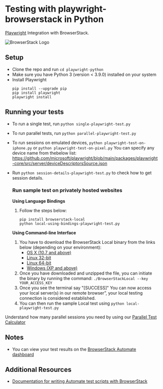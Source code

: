 # Testing with playwright-browserstack in Python

[Playwright](https://playwright.dev/python/) Integration with BrowserStack.

![BrowserStack Logo](https://d98b8t1nnulk5.cloudfront.net/production/images/layout/logo-header.png?1469004780)

## Setup

* Clone the repo and run `cd playwright-python`
* Make sure you have Python 3 (version < 3.9.0) installed on your system
* Install Playwright
  ```
  pip install --upgrade pip 
  pip install playwright
  playwright install
  ```

## Running your tests

- To run a single test, run `python single-playwright-test.py`
- To run parallel tests, run `python parallel-playwright-test.py`
- To run sessions on emulated devices, 
`python playwright-test-on-iphone.py` or `python playwright-test-on-pixel.py`
You can specify any device name from thebelow list: 
https://github.com/microsoft/playwright/blob/main/packages/playwright-core/src/server/deviceDescriptorsSource.json
- Run `python session-details-playwright-test.py` to check how to get session details.

  ### Run sample test on privately hosted websites
  **Using Language Bindings**
    1. Follow the steps below:
       ```
       pip install browserstack-local
       python local-using-bindings-playwright-test.py
       ```

    **Using Command-line Interface**

  1. You have to download the BrowserStack Local binary from the links below (depending on your environment):
      * [OS X (10.7 and above)](https://www.browserstack.com/browserstack-local/BrowserStackLocal-darwin-x64.zip)
      * [Linux 32-bit](https://www.browserstack.com/browserstack-local/BrowserStackLocal-linux-ia32.zip)
      * [Linux 64-bit](https://www.browserstack.com/browserstack-local/BrowserStackLocal-linux-x64.zip)
      * [Windows (XP and above)](https://www.browserstack.com/browserstack-local/BrowserStackLocal-win32.zip)
  2. Once you have downloaded and unzipped the file, you can initiate the binary by running the command: `./BrowserStackLocal --key YOUR_ACCESS_KEY`
  3. Once you see the terminal say "[SUCCESS]" You can now access your local server(s) in our remote browser”, your local testing connection is considered established.
  4. You can then run the sample Local test using `python local-playwright-test.py`

Understand how many parallel sessions you need by using our [Parallel Test Calculator](https://www.browserstack.com/automate/parallel-calculator?ref=github)


## Notes
* You can view your test results on the [BrowserStack Automate dashboard](https://www.browserstack.com/automate)

## Additional Resources
* [Documentation for writing Automate test scripts with BrowserStack](https://www.browserstack.com/docs/automate/playwright)
